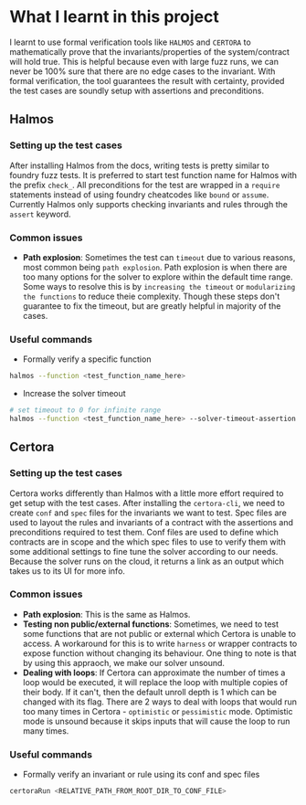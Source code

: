 # What I learnt in this project

I learnt to use formal verification tools like `HALMOS` and `CERTORA` to mathematically prove that the invariants/properties of the system/contract will hold true. This is helpful because even with large fuzz runs, we can never be 100% sure that there are no edge cases to the invariant. With formal verification, the tool guarantees the result with certainty, provided the test cases are soundly setup with assertions and preconditions.

## Halmos

### Setting up the test cases
After installing Halmos from the docs, writing tests is pretty similar to foundry fuzz tests. It is preferred to start test function name for Halmos with the prefix `check_`. All preconditions for the test are wrapped in a `require` statements instead of using foundry cheatcodes like `bound` or `assume`. Currently Halmos only supports checking invariants and rules through the `assert` keyword.

### Common issues
- **Path explosion**: Sometimes the test can `timeout` due to various reasons, most common being `path explosion`. Path explosion is when there are too many options for the solver to explore within the default time range. Some ways to resolve this is by `increasing the timeout` or `modularizing the functions` to reduce theie complexity. Though these steps don't guarantee to fix the timeout, but are greatly helpful in majority of the cases.

### Useful commands
- Formally verify a specific function
```bash
halmos --function <test_function_name_here>
```
- Increase the solver timeout
```bash
# set timeout to 0 for infinite range
halmos --function <test_function_name_here> --solver-timeout-assertion <timeout_ms_here>
```

## Certora

### Setting up the test cases
Certora works differently than Halmos with a little more effort required to get setup with the test cases. After installing the `certora-cli`, we need to create `conf` and `spec` files for the invariants we want to test. Spec files are used to layout the rules and invariants of a contract with the assertions and preconditions required to test them. Conf files are used to define which contracts are in scope and the which spec files to use to verify them with some additional settings to fine tune the solver according to our needs. Because the solver runs on the cloud, it returns a link as an output which takes us to its UI for more info.

### Common issues
- **Path explosion**: This is the same as Halmos.
- **Testing non public/external functions**: Sometimes, we need to test some functions that are not public or external which Certora is unable to access. A workaround for this is to write `harness` or wrapper contracts to expose function without changing its behaviour. One thing to note is that by using this appraoch, we make our solver unsound.
- **Dealing with loops**: If Certora can approximate the number of times a loop would be executed, it will replace the loop with multiple copies of their body. If it can't, then the default unroll depth is 1 which can be changed with its flag. There are 2 ways to deal with loops that would run too many times in Certora - `optimistic` or `pessimistic` mode. Optimistic mode is unsound because it skips inputs that will cause the loop to run many times.

### Useful commands
- Formally verify an invariant or rule using its conf and spec files
```bash
certoraRun <RELATIVE_PATH_FROM_ROOT_DIR_TO_CONF_FILE>
```
